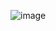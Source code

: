 ![image](https://user-images.githubusercontent.com/101859024/169640185-b70aa39a-a89a-47be-aeca-203d6975122e.png)
